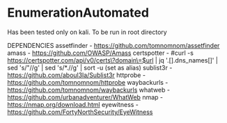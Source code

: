 # EnumerationAutomated
Has been tested only on kali. To be run in root directory

DEPENDENCIES
assetfinder - https://github.com/tomnomnom/assetfinder
amass - https://github.com/OWASP/Amass
certspotter - #curl -s https://certspotter.com/api/v0/certs\?domain\=$url | jq '.[].dns_names[]' | sed 's/"//g' | sed 's/*.//g' | sort -u (set as alias)
sublist3r - https://github.com/aboul3la/Sublist3r
httprobe - https://github.com/tomnomnom/httprobe
waybackurls - https://github.com/tomnomnom/waybackurls
whatweb - https://github.com/urbanadventurer/WhatWeb
nmap - https://nmap.org/download.html
eyewitness - https://github.com/FortyNorthSecurity/EyeWitness
